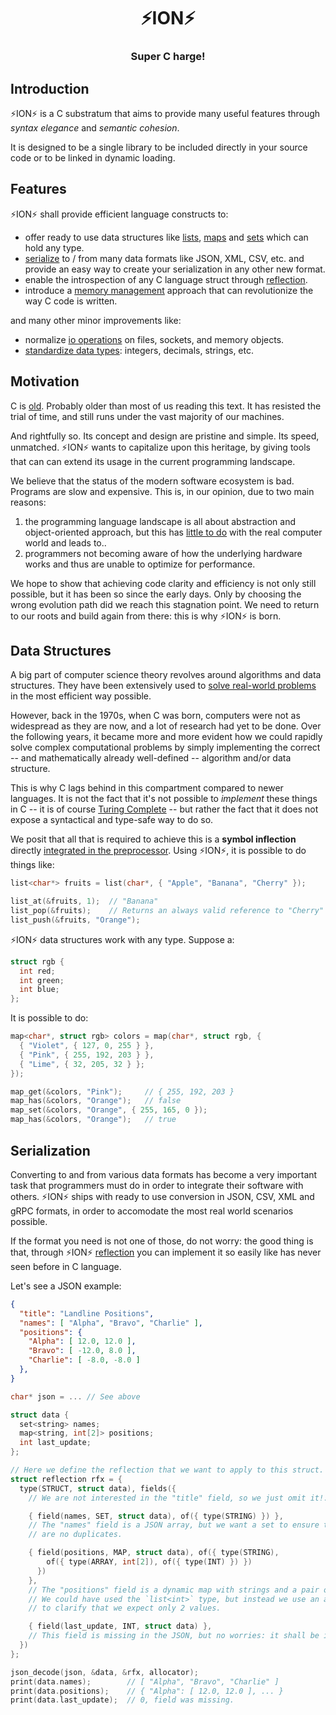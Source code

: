 <div align="center">
  <h1>⚡️ION⚡️</h1>
  <h3>Super C harge!</h3>
</div>

## Introduction

⚡️ION⚡️ is a C substratum that aims to provide many useful features through *syntax
elegance* and *semantic cohesion*.

It is designed to be a single library to be included directly in your source code or
to be linked in dynamic loading.

## Features

⚡️ION⚡️ shall provide efficient language constructs to:

  - offer ready to use data structures like [lists](#data-structures),
    [maps](#data-structures) and [sets](#data-structures) which can hold any type.
  - [serialize](#serialization) to / from many data formats like JSON, XML, CSV,
    etc. and provide an easy way to create your serialization in any other new format.
  - enable the introspection of any C language struct through [reflection](#reflection).
  - introduce a [memory management](#memory) approach that can revolutionize
    the way C code is written.

and many other minor improvements like:

  - normalize [io operations](#io) on files, sockets, and memory objects.
  - [standardize data types](#types): integers, decimals, strings, etc.

## Motivation

C is [old](https://dl.acm.org/doi/10.1145/155360.155580). Probably older than most of
us reading this text. It has resisted the trial of time, and still runs under the vast
majority of our machines.

And rightfully so. Its concept and design are pristine and simple. Its speed, unmatched.
⚡️ION⚡️ wants to capitalize upon this heritage, by giving tools that can can extend its
usage in the current programming landscape.

We believe that the status of the modern software ecosystem is bad. Programs are slow
and expensive. This is, in our opinion, due to two main reasons:

  1. the programming language landscape is all about abstraction and object-oriented
     approach, but this has [little to do](https://caseymuratori.com/blog_0015) with
     the real computer world and leads to..
  2. programmers not becoming aware of how the underlying hardware works and thus
     are unable to optimize for performance.

We hope to show that achieving code clarity and efficiency is not only still possible,
but it has been so since the early days. Only by choosing the wrong evolution path did
we reach this stagnation point. We need to return to our roots and build again from
there: this is why ⚡️ION⚡️ is born.

## Data Structures

A big part of computer science theory revolves around algorithms and data structures.
They have been extensively used to [solve real-world problems](
https://en.wikipedia.org/wiki/Seven_Bridges_of_K%C3%B6nigsberg) in the most efficient
way possible.

However, back in the 1970s, when C was born, computers were not as widespread as they
are now, and a lot of research had yet to be done. Over the following years, it became
more and more evident how we could rapidly solve complex computational problems by
simply implementing the correct -- and mathematically already well-defined -- algorithm
and/or data structure.

This is why C lags behind in this compartment compared to newer languages. It is not
the fact that it's not possible to *implement* these things in C -- it is of course
[Turing Complete](https://en.wikipedia.org/wiki/Turing_completeness) -- but rather the
fact that it does not expose a syntactical and type-safe way to do so.

We posit that all that is required to achieve this is a __symbol inflection__ directly
[integrated in the preprocessor](bin/ion.py). Using ⚡️ION⚡️, it is possible to do things
like:

```c
list<char*> fruits = list(char*, { "Apple", "Banana", "Cherry" });

list_at(&fruits, 1);  // "Banana"
list_pop(&fruits);    // Returns an always valid reference to "Cherry"
list_push(&fruits, "Orange");
```

⚡️ION⚡️ data structures work with any type. Suppose a:

```c
struct rgb {
  int red;
  int green;
  int blue;
};
```

It is possible to do:

```c
map<char*, struct rgb> colors = map(char*, struct rgb, {
  { "Violet", { 127, 0, 255 } },
  { "Pink", { 255, 192, 203 } },
  { "Lime", { 32, 205, 32 } };
});

map_get(&colors, "Pink");     // { 255, 192, 203 }
map_has(&colors, "Orange");   // false
map_set(&colors, "Orange", { 255, 165, 0 });
map_has(&colors, "Orange");   // true
```

## Serialization

Converting to and from various data formats has become a very important task that
programmers must do in order to integrate their software with others. ⚡️ION⚡️ ships
with ready to use conversion in JSON, CSV, XML and gRPC formats, in order to accomodate
the most real world scenarios possible.

If the format you need is not one of those, do not worry: the good thing is that,
through ⚡️ION⚡️ [reflection](#reflection) you can implement it so easily like has never
seen before in C language.

Let's see a JSON example:

```json
{
  "title": "Landline Positions",
  "names": [ "Alpha", "Bravo", "Charlie" ],
  "positions": {
    "Alpha": [ 12.0, 12.0 ],
    "Bravo": [ -12.0, 8.0 ],
    "Charlie": [ -8.0, -8.0 ]
  },
}
```

```c
char* json = ... // See above

struct data {
  set<string> names;
  map<string, int[2]> positions;
  int last_update;
};

// Here we define the reflection that we want to apply to this struct.
struct reflection rfx = {
  type(STRUCT, struct data), fields({
    // We are not interested in the "title" field, so we just omit it!.

    { field(names, SET, struct data), of({ type(STRING) }) },
    // The "names" field is a JSON array, but we want a set to ensure that there
    // are no duplicates.

    { field(positions, MAP, struct data), of({ type(STRING),
        of({ type(ARRAY, int[2]), of({ type(INT) }) })
      })
    },
    // The "positions" field is a dynamic map with strings and a pair of coordinates.
    // We could have used the `list<int>` type, but instead we use an array `int[2]`
    // to clarify that we expect only 2 values.

    { field(last_update, INT, struct data) },
    // This field is missing in the JSON, but no worries: it shall be initialized to 0.
  })
};

json_decode(json, &data, &rfx, allocator);
print(data.names);        // [ "Alpha", "Bravo", "Charlie" ]
print(data.positions);    // { "Alpha": [ 12.0, 12.0 ], ... }
print(data.last_update);  // 0, field was missing.
```
